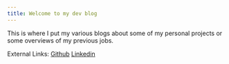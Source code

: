 ```yaml
---
title: Welcome to my dev blog
---
```

This is where I put my various blogs about some of my personal projects or some overviews of my previous jobs.

External Links:
[Github](https://github.com/puzzledShark)
[Linkedin](https://www.linkedin.com/in/kenny-nguyen-97278a186/)
